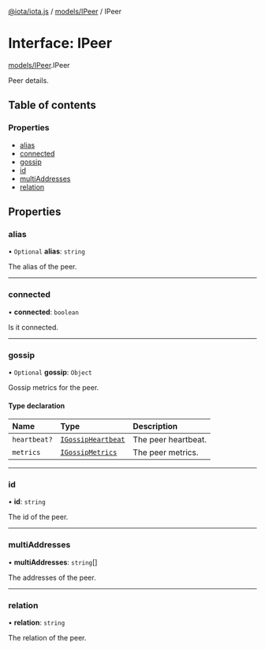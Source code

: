 [@iota/iota.js](../README.md) / [models/IPeer](../modules/models_ipeer.md) / IPeer

# Interface: IPeer

[models/IPeer](../modules/models_ipeer.md).IPeer

Peer details.

## Table of contents

### Properties

- [alias](models_ipeer.ipeer.md#alias)
- [connected](models_ipeer.ipeer.md#connected)
- [gossip](models_ipeer.ipeer.md#gossip)
- [id](models_ipeer.ipeer.md#id)
- [multiAddresses](models_ipeer.ipeer.md#multiaddresses)
- [relation](models_ipeer.ipeer.md#relation)

## Properties

### alias

• `Optional` **alias**: `string`

The alias of the peer.

___

### connected

• **connected**: `boolean`

Is it connected.

___

### gossip

• `Optional` **gossip**: `Object`

Gossip metrics for the peer.

#### Type declaration

| Name | Type | Description |
| :------ | :------ | :------ |
| `heartbeat?` | [`IGossipHeartbeat`](models_igossipheartbeat.igossipheartbeat.md) | The peer heartbeat. |
| `metrics` | [`IGossipMetrics`](models_igossipmetrics.igossipmetrics.md) | The peer metrics. |

___

### id

• **id**: `string`

The id of the peer.

___

### multiAddresses

• **multiAddresses**: `string`[]

The addresses of the peer.

___

### relation

• **relation**: `string`

The relation of the peer.
